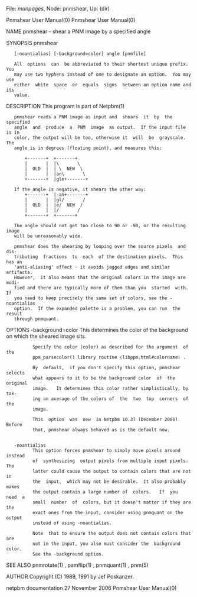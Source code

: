 File: *manpages*,  Node: pnmshear,  Up: (dir)

Pnmshear User Manual(0)                                Pnmshear User Manual(0)



NAME
       pnmshear - shear a PNM image by a specified angle


SYNOPSIS
       pnmshear

       [-noantialias] [-background=color] angle [pnmfile]

       All  options  can  be abbreviated to their shortest unique prefix.  You
       may use two hyphens instead of one to designate an option.  You may use
       either  white  space  or  equals  signs  between an option name and its
       value.


DESCRIPTION
       This program is part of Netpbm(1)

       pnmshear reads a PNM image as input and  shears  it  by  the  specified
       angle  and  produce  a  PNM  image  as output.  If the input file is in
       color, the output will be too, otherwise it  will  be  grayscale.   The
       angle is in degrees (floating point), and measures this:

           +-------+  +-------+
           |       |  |\       \
           |  OLD  |  | \  NEW  \
           |       |  |an\       \
           +-------+  |gle+-------+

       If the angle is negative, it shears the other way:
           +-------+  |-an+-------+
           |       |  |gl/       /
           |  OLD  |  |e/  NEW  /
           |       |  |/       /
           +-------+  +-------+

       The angle should not get too close to 90 or -90, or the resulting image
       will be unreasonably wide.

       pnmshear does the shearing by looping over the source pixels  and  dis-
       tributing  fractions  to  each  of the destination pixels.  This has an
       'anti-aliasing' effect - it avoids jagged edges and similar  artifacts.
       However,  it also means that the original colors in the image are modi-
       fied and there are typically more of them than you  started  with.   If
       you need to keep precisely the same set of colors, see the -noantialias
       option.  If the expanded palette is a problem, you can run  the  result
       through pnmquant.


OPTIONS
       -background=color
              This determines the color of the background on which the sheared
              image sits.

              Specify the color (color) as described for the argument  of  the
              ppm_parsecolor() library routine ⟨libppm.html#colorname⟩ .

              By  default,  if you don't specify this option, pnmshear selects
              what appears to it to be the background color  of  the  original
              image.   It determines this color rather simplistically, by tak-
              ing an average of the colors of  the  two  top  corners  of  the
              image.

              This  option  was  new  in Netpbm 10.37 (December 2006).  Before
              that, pnmshear always behaved as is the default now.


       -noantialias
              This option forces pnmshear to simply move pixels around instead
              of  synthesizing  output pixels from multiple input pixels.  The
              latter could cause the output to contain colors that are not  in
              the  input,  which may not be desirable.  It also probably makes
              the output contain a large number of  colors.   If  you  need  a
              small  number  of  colors, but it doesn't matter if they are the
              exact ones from the input, consider using pnmquant on the output
              instead of using -noantialias.

              Note  that to ensure the output does not contain colors that are
              not in the input, you also must consider the  background  color.
              See the -background option.




SEE ALSO
       pnmrotate(1) , pamflip(1) , pnmquant(1) , pnm(5)




AUTHOR
       Copyright (C) 1989, 1991 by Jef Poskanzer.



netpbm documentation           27 November 2006        Pnmshear User Manual(0)
